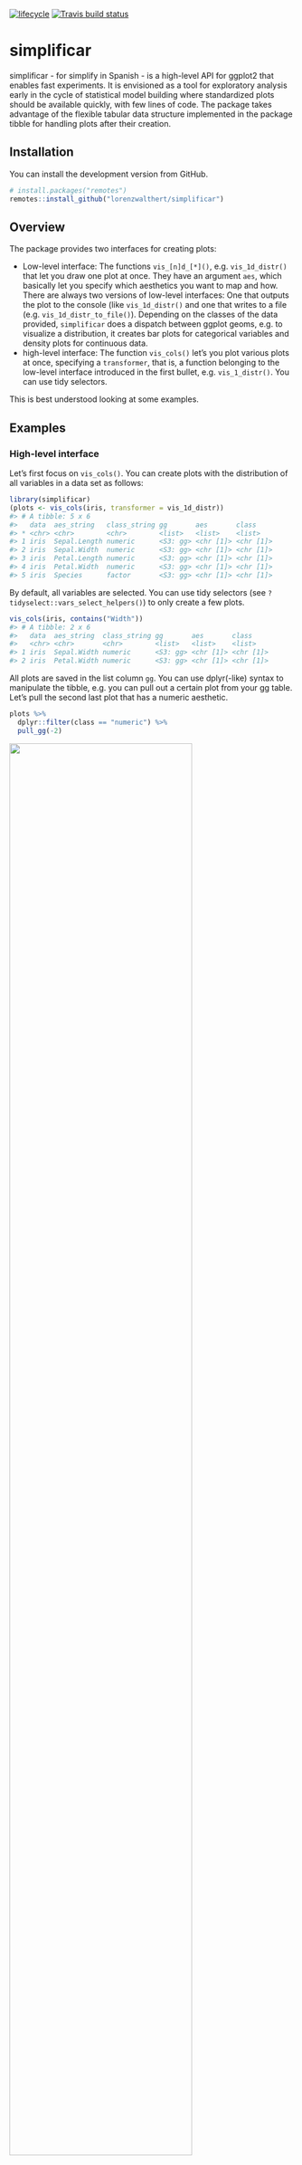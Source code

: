 
[![lifecycle](https://img.shields.io/badge/lifecycle-experimental-orange.svg)](https://www.tidyverse.org/life%20cycle/#experimental)
[![Travis build
status](https://travis-ci.org/lorenzwalthert/simplificar.svg?branch=master)](https://travis-ci.org/lorenzwalthert/simplificar)
<!-- README.md is generated from README.Rmd. Please edit that file -->

# simplificar

simplificar - for simplify in Spanish - is a high-level API for ggplot2
that enables fast experiments. It is envisioned as a tool for
exploratory analysis early in the cycle of statistical model building
where standardized plots should be available quickly, with few lines of
code. The package takes advantage of the flexible tabular data structure
implemented in the package tibble for handling plots after their
creation.

## Installation

You can install the development version from GitHub.

``` r
# install.packages("remotes")
remotes::install_github("lorenzwalthert/simplificar")
```

## Overview

The package provides two interfaces for creating plots:

  - Low-level interface: The functions `vis_[n]d_[*]()`, e.g.
    `vis_1d_distr()` that let you draw one plot at once. They have an
    argument `aes`, which basically let you specify which aesthetics you
    want to map and how. There are always two versions of low-level
    interfaces: One that outputs the plot to the console (like
    `vis_1d_distr()` and one that writes to a file (e.g.
    `vis_1d_distr_to_file()`). Depending on the classes of the data
    provided, `simplificar` does a dispatch between ggplot geoms,
    e.g. to visualize a distribution, it creates bar plots for
    categorical variables and density plots for continuous data.
  - high-level interface: The function `vis_cols()` let’s you plot
    various plots at once, specifying a `transformer`, that is, a
    function belonging to the low-level interface introduced in the
    first bullet, e.g. `vis_1_distr()`. You can use tidy selectors.

This is best understood looking at some examples.

## Examples

### High-level interface

Let’s first focus on `vis_cols()`. You can create plots with the
distribution of all variables in a data set as follows:

``` r
library(simplificar)
(plots <- vis_cols(iris, transformer = vis_1d_distr))
#> # A tibble: 5 x 6
#>   data  aes_string   class_string gg       aes       class    
#> * <chr> <chr>        <chr>        <list>   <list>    <list>   
#> 1 iris  Sepal.Length numeric      <S3: gg> <chr [1]> <chr [1]>
#> 2 iris  Sepal.Width  numeric      <S3: gg> <chr [1]> <chr [1]>
#> 3 iris  Petal.Length numeric      <S3: gg> <chr [1]> <chr [1]>
#> 4 iris  Petal.Width  numeric      <S3: gg> <chr [1]> <chr [1]>
#> 5 iris  Species      factor       <S3: gg> <chr [1]> <chr [1]>
```

By default, all variables are selected. You can use tidy selectors (see
`?tidyselect::vars_select_helpers()`) to only create a few plots.

``` r
vis_cols(iris, contains("Width"))
#> # A tibble: 2 x 6
#>   data  aes_string  class_string gg       aes       class    
#>   <chr> <chr>       <chr>        <list>   <list>    <list>   
#> 1 iris  Sepal.Width numeric      <S3: gg> <chr [1]> <chr [1]>
#> 2 iris  Petal.Width numeric      <S3: gg> <chr [1]> <chr [1]>
```

All plots are saved in the list column `gg`. You can use dplyr(-like)
syntax to manipulate the tibble, e.g. you can pull out a certain plot
from your gg table. Let’s pull the second last plot that has a numeric
aesthetic.

``` r
plots %>%
  dplyr::filter(class == "numeric") %>%
  pull_gg(-2)
```

<img src="man/figures/README-unnamed-chunk-4-1.png" width="80%" />

Note that in case a visualization has multiple columns, each of them is
stored in a separate vector in the list column `aes`, The same is true
for the class attribute. This might be helpful for filtering (see
below).

You can patch different visualizations into one.

``` r
plots %>%
  merge_vis()
```

<img src="man/figures/README-unnamed-chunk-5-1.png" width="80%" />

You can apply arbitrary transformations to one or multiple columns with
`transform_cols`(). Further arguments to the transformer are passed at
the last position (via `...`). Here, we can use `readr::parse_factor()`
for save factor parsing.

``` r
mtcars_converted  <- mtcars %>%
  transform_cols(c("vs", "am"), transformer = "readr::parse_factor", levels = 1:0) %>%
  transform_cols(c("cyl"), transformer = "readr::parse_factor", levels = c(4, 6, 8))
```

For ggplot2, it is essential to use the correct class for each variable,
otherwise, the plot may not look as expected. On top of that,
`simplificar` offers an additional automatic dispatch layer. E.g. if we
want to create a scatter plot for categorical variables, `simplificar`
uses `ggplot2::geom_jitter()` instead of `ggplot::geom_point()`. Just
adapt the transformer argument (defaults to `vis_1d_distr()`) to the
desired transformation to create a scatter plot. Again, you can use tidy
selectors.

``` r
multiple_vis <- mtcars_converted %>%
  vis_cols(vs, contains("hp"), "cyl", transformer = vis_2d_point) 

multiple_vis
#> # A tibble: 3 x 6
#>   data  aes_string class_string    gg       aes       class    
#>   <chr> <chr>      <chr>           <list>   <list>    <list>   
#> 1 .     vs, hp     factor, numeric <S3: gg> <chr [2]> <chr [2]>
#> 2 .     vs, cyl    factor, factor  <S3: gg> <chr [2]> <chr [2]>
#> 3 .     hp, cyl    numeric, factor <S3: gg> <chr [2]> <chr [2]>

multiple_vis %>%
  merge_vis(ncol = 3)
```

<img src="man/figures/README-unnamed-chunk-7-1.png" width="80%" />

As shown above, if you supply more arguments to `vis_cols()` than the
indicated transformer has dimensions, it simply crates all combinations.
This is really useful if you want to create many plots.

### Low-level interface

If you need more control over the visualizations you create, you can use
the low-level interface.

For example, in the above plot in the middle, you may don’t want the
jitter effect to be so strong. Therefore, use the transformer directly
and pass additional arguments that should go into the ggplot geom (in
our case `ggplot2::gemo_jitter()`) via
`...`.

``` r
vis_2d_point(mtcars_converted, c("vs", "cyl"), width = 0.1, height = 0.1) %>%
  pull_gg()
```

<img src="man/figures/README-unnamed-chunk-8-1.png" width="80%" />

We can also override the geom determined by the internal dispatch of
`simplicar` by specifying the geom argument ourself. Hence, we can use
the initial `mtcars` data set again and we don’t nee to rely on variable
class conversion to jitter the points. However, the way the axis are
labeled in the upper plot is a bit unfortunate. Recall that `pull_gg()`
returns a normal ggplot, so you can use the `+` operator to customize it
further.

``` r
# let's override the geom dispatch
disabled_geom_dispatch <- vis_2d_point(mtcars, c("vs", "cyl"), 
  geom = ggplot2::geom_jitter, width = 0.1, height = 0.1) %>%
  pull_gg()

# Also, we want nicer break points
custom_breaks <- disabled_geom_dispatch + 
  ggplot2::scale_x_continuous(breaks = c(0, 1))

# get back tabular format merge the visualizations. 
blow_gg(disabled_geom_dispatch, custom_breaks) %>%
  merge_vis(nrow = 2)
```

<img src="man/figures/README-unnamed-chunk-9-1.png" width="80%" />

Note that you can also use `purrr::partial(..., .first = FALSE)` and
per-fill some arguments of a low-level interface function and then feed
the new function into the high-level interface as your *adjusted*
transformer. Make sure you set `.first = FALSE`.

``` r
vis_2d_point_with_weak_jitter <- purrr::partial(vis_2d_point, 
  width = 0.1, height = 0.1, .first = FALSE
)
vis_cols(mtcars_converted, vs, cyl, hp,
  transformer = vis_2d_point_with_weak_jitter
)
#> # A tibble: 3 x 6
#>   data             aes_string class_string    gg       aes       class    
#>   <chr>            <chr>      <chr>           <list>   <list>    <list>   
#> 1 mtcars_converted vs, cyl    factor, factor  <S3: gg> <chr [2]> <chr [2]>
#> 2 mtcars_converted vs, hp     factor, numeric <S3: gg> <chr [2]> <chr [2]>
#> 3 mtcars_converted cyl, hp    factor, numeric <S3: gg> <chr [2]> <chr [2]>
```

Note that you the you can only pre-fill arguments that are not
determined by `vis_cols()`, i.e. you cant’ set `aes` and `names`.

As stated above, you can use standard `ggplot2` syntax to modify
existing plots. This is powerful in conjunction with mappers from the
`purrr` package. Below, we add a mean line to plot 2 and 3.

``` r
mtcars %>%
    vis_cols(vs, contains("hp"), "cyl", transformer = vis_2d_point) %>%
  dplyr::mutate(gg = purrr::map_at(.data$gg,c(2, 3), ~ .x + ggplot2::stat_summary(fun.y = mean, geom = "line"))) %>%
  pull_gg(2)
```

<img src="man/figures/README-unnamed-chunk-11-1.png" width="80%" />
